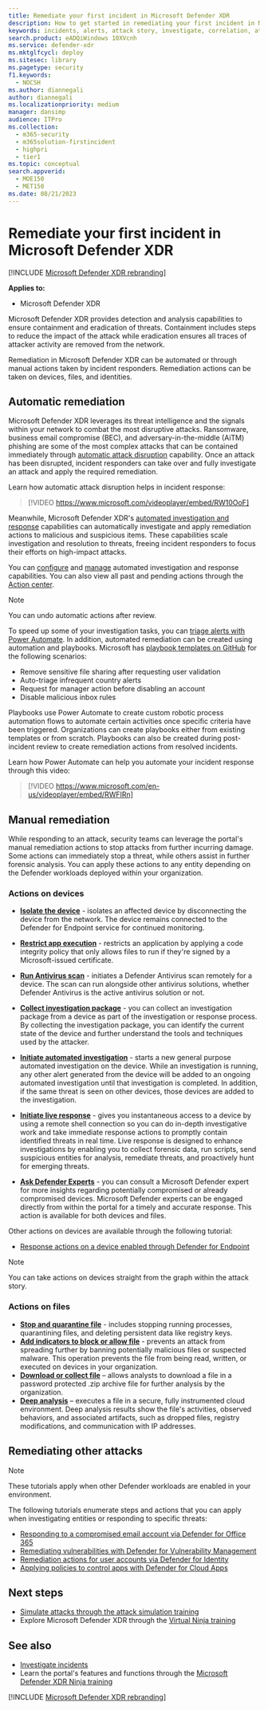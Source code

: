 ```yaml
---
title: Remediate your first incident in Microsoft Defender XDR
description: How to get started in remediating your first incident in Microsoft Defender XDR.
keywords: incidents, alerts, attack story, investigate, correlation, attack, machines, devices, users, identities, identity, mailbox, email, 365, microsoft, m365, incident response, cyber-attack, incident response, remediation, remediate attack, remediate incident
search.product: eADQiWindows 10XVcnh
ms.service: defender-xdr
ms.mktglfcycl: deploy
ms.sitesec: library
ms.pagetype: security
f1.keywords: 
  - NOCSH
ms.author: diannegali
author: diannegali
ms.localizationpriority: medium
manager: dansimp
audience: ITPro
ms.collection: 
  - m365-security
  - m365solution-firstincident
  - highpri
  - tier1
ms.topic: conceptual
search.appverid: 
  - MOE150
  - MET150
ms.date: 08/21/2023
---
```


# Remediate your first incident in Microsoft Defender XDR

[!INCLUDE [Microsoft Defender XDR rebranding](../includes/microsoft-defender.md)]

**Applies to:**

- Microsoft Defender XDR

Microsoft Defender XDR provides detection and analysis capabilities to ensure containment and eradication of threats. Containment includes steps to reduce the impact of the attack while eradication ensures all traces of attacker activity are removed from the network.

Remediation in Microsoft Defender XDR can be automated or through manual actions taken by incident responders. Remediation actions can be taken on devices, files, and identities.

## Automatic remediation

Microsoft Defender XDR leverages its threat intelligence and the signals within your network to combat the most disruptive attacks. Ransomware, business email compromise (BEC), and adversary-in-the-middle (AiTM) phishing are some of the most complex attacks that can be contained immediately through [automatic attack disruption](automatic-attack-disruption.md) capability. Once an attack has been disrupted, incident responders can take over and fully investigate an attack and apply the required remediation.

Learn how automatic attack disruption helps in incident response:

> [!VIDEO https://www.microsoft.com/videoplayer/embed/RW10OoF]

Meanwhile, Microsoft Defender XDR's [automated investigation and response](m365d-autoir.md) capabilities can automatically investigate and apply remediation actions to malicious and suspicious items. These capabilities scale investigation and resolution to threats, freeing incident responders to focus their efforts on high-impact attacks.

You can [configure](m365d-configure-auto-investigation-response.md) and [manage](m365d-autoir-actions.md) automated investigation and response capabilities. You can also view all past and pending actions through the [Action center](m365d-action-center.md).

> [!NOTE]
> You can undo automatic actions after review.

To speed up some of your investigation tasks, you can [triage alerts with Power Automate](investigate-alerts.md#use-power-automate-to-triage-alerts). In addition, automated remediation can be created using automation and playbooks. Microsoft has [playbook templates on GitHub](https://github.com/microsoft/Microsoft-Cloud-App-Security/tree/master/Playbooks) for the following scenarios:

- Remove sensitive file sharing after requesting user validation
- Auto-triage infrequent country alerts
- Request for manager action before disabling an account
- Disable malicious inbox rules

Playbooks use Power Automate to create custom robotic process automation flows to automate certain activities once specific criteria have been triggered. Organizations can create playbooks either from existing templates or from scratch. Playbooks can also be created during post-incident review to create remediation actions from resolved incidents.

Learn how Power Automate can help you automate your incident response through this video:

> [!VIDEO https://www.microsoft.com/en-us/videoplayer/embed/RWFIRn]

## Manual remediation

While responding to an attack, security teams can leverage the portal's manual remediation actions to stop attacks from further incurring damage. Some actions can immediately stop a threat, while others assist in further forensic analysis. You can apply these actions to any entity depending on the Defender workloads deployed within your organization.

### Actions on devices

- [**Isolate the device**](/microsoft-365/security/defender-endpoint/respond-machine-alerts#isolate-devices-from-the-network) - isolates an affected device by disconnecting the device from the network. The device remains connected to the Defender for Endpoint service for continued monitoring. 
- [**Restrict app execution**](/microsoft-365/security/defender-endpoint/respond-machine-alerts#restrict-app-execution) - restricts an application by applying a code integrity policy that only allows files to run if they're signed by a Microsoft-issued certificate.
- [**Run Antivirus scan**](/microsoft-365/security/defender-endpoint/respond-machine-alerts#run-microsoft-defender-antivirus-scan-on-devices) - initiates a Defender Antivirus scan remotely for a device. The scan can run alongside other antivirus solutions, whether Defender Antivirus is the active antivirus solution or not.
- [**Collect investigation package**](/microsoft-365/security/defender-endpoint/respond-machine-alerts#collect-investigation-package-from-devices) - you can collect an investigation package from a device as part of the investigation or response process. By collecting the investigation package, you can identify the current state of the device and further understand the tools and techniques used by the attacker.
- [**Initiate automated investigation**](/microsoft-365/security/defender-endpoint/respond-machine-alerts#initiate-automated-investigation) - starts a new general purpose automated investigation on the device. While an investigation is running, any other alert generated from the device will be added to an ongoing automated investigation until that investigation is completed. In addition, if the same threat is seen on other devices, those devices are added to the investigation.
- [**Initiate live response**](/microsoft-365/security/defender-endpoint/respond-machine-alerts#initiate-live-response-session) -  gives you instantaneous access to a device by using a remote shell connection so you can do in-depth investigative work and take immediate response actions to promptly contain identified threats in real time. Live response is designed to enhance investigations by enabling you to collect forensic data, run scripts, send suspicious entities for analysis, remediate threats, and proactively hunt for emerging threats.
 
- [**Ask Defender Experts**](/microsoft-365/security/defender-endpoint/respond-machine-alerts#consult-a-threat-expert) - you can consult a Microsoft Defender expert for more insights regarding potentially compromised or already compromised devices. Microsoft Defender experts can be engaged directly from within the portal for a timely and accurate response. This action is available for both devices and files.

Other actions on devices are available through the following tutorial:

- [Response actions on a device enabled through Defender for Endpoint](/microsoft-365/security/defender-endpoint/respond-machine-alerts)

> [!NOTE]
> You can take actions on devices straight from the graph within the attack story.

### Actions on files

- [**Stop and quarantine file**](/microsoft-365/security/defender-endpoint/respond-file-alerts#stop-and-quarantine-files-in-your-network) - includes stopping running processes, quarantining files, and deleting persistent data like registry keys.
- [**Add indicators to block or allow file**](/microsoft-365/security/defender-endpoint/respond-file-alerts#add-indicator-to-block-or-allow-a-file) - prevents an attack from spreading further by banning potentially malicious files or suspected malware. This operation prevents the file from being read, written, or executed on devices in your organization.
- [**Download or collect file**](/microsoft-365/security/defender-endpoint/respond-file-alerts#download-or-collect-file) – allows analysts to download a file in a password protected .zip archive file for further analysis by the organization.
- [**Deep analysis**](/microsoft-365/security/defender-endpoint/respond-file-alerts#deep-analysis) – executes a file in a secure, fully instrumented cloud environment. Deep analysis results show the file's activities, observed behaviors, and associated artifacts, such as dropped files, registry modifications, and communication with IP addresses.

## Remediating other attacks

> [!NOTE]
> These tutorials apply when other Defender workloads are enabled in your environment.

The following tutorials enumerate steps and actions that you can apply when investigating entities or responding to specific threats:

- [Responding to a compromised email account via Defender for Office 365](/microsoft-365/security/office-365-security/responding-to-a-compromised-email-account)
- [Remediating vulnerabilities with Defender for Vulnerability Management](/microsoft-365/security/defender-vulnerability-management/tvm-remediation)
- [Remediation actions for user accounts via Defender for Identity](/defender-for-identity/remediation-actions)
- [Applying policies to control apps with Defender for Cloud Apps](/defender-cloud-apps/control-cloud-apps-with-policies)

## Next steps

- [Simulate attacks through the attack simulation training](eval-defender-investigate-respond-simulate-attack.md)
- Explore Microsoft Defender XDR through the [Virtual Ninja training](https://adoption.microsoft.com/ninja-show/)

## See also

- [Investigate incidents](investigate-incidents.md)
- Learn the portal's features and functions through the [Microsoft Defender XDR Ninja training](https://techcommunity.microsoft.com/t5/microsoft-365-defender/become-a-microsoft-365-defender-ninja/ba-p/1789376)

[!INCLUDE [Microsoft Defender XDR rebranding](../../includes/defender-m3d-techcommunity.md)]
